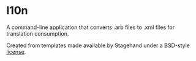 # l10n

A command-line application that converts .arb files to .xml files for
translation consumption.

Created from templates made available by Stagehand under a BSD-style
[license](https://github.com/dart-lang/stagehand/blob/master/LICENSE).
